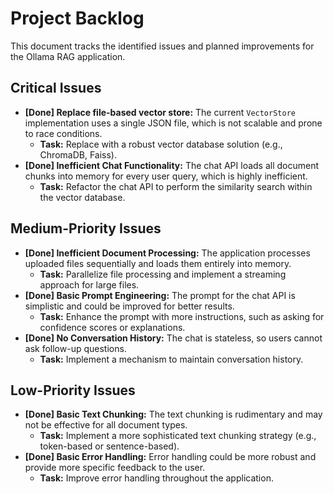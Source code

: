 # Project Backlog

This document tracks the identified issues and planned improvements for the Ollama RAG application.

## Critical Issues

*   **[Done] Replace file-based vector store:** The current `VectorStore` implementation uses a single JSON file, which is not scalable and prone to race conditions.
    *   **Task:** Replace with a robust vector database solution (e.g., ChromaDB, Faiss).
*   **[Done] Inefficient Chat Functionality:** The chat API loads all document chunks into memory for every user query, which is highly inefficient.
    *   **Task:** Refactor the chat API to perform the similarity search within the vector database.

## Medium-Priority Issues

*   **[Done] Inefficient Document Processing:** The application processes uploaded files sequentially and loads them entirely into memory.
    *   **Task:** Parallelize file processing and implement a streaming approach for large files.
*   **[Done] Basic Prompt Engineering:** The prompt for the chat API is simplistic and could be improved for better results.
    *   **Task:** Enhance the prompt with more instructions, such as asking for confidence scores or explanations.
*   **[Done] No Conversation History:** The chat is stateless, so users cannot ask follow-up questions.
    *   **Task:** Implement a mechanism to maintain conversation history.

## Low-Priority Issues

*   **[Done] Basic Text Chunking:** The text chunking is rudimentary and may not be effective for all document types.
    *   **Task:** Implement a more sophisticated text chunking strategy (e.g., token-based or sentence-based).
*   **[Done] Basic Error Handling:** Error handling could be more robust and provide more specific feedback to the user.
    *   **Task:** Improve error handling throughout the application.
